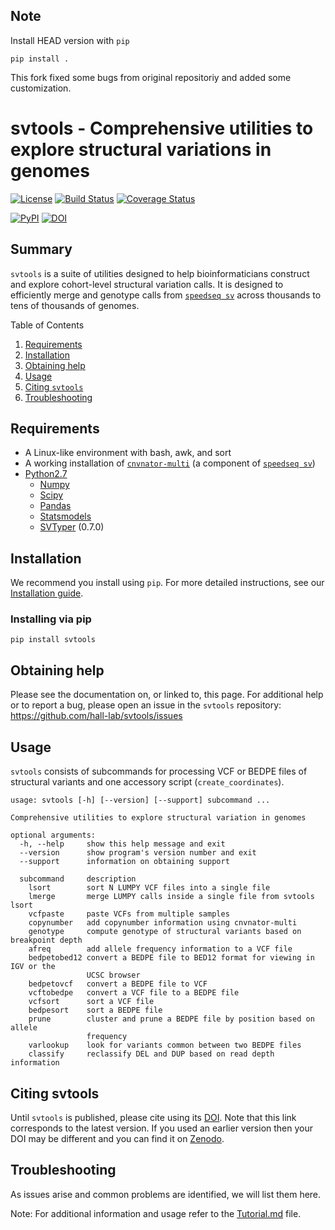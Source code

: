 ## Note
Install HEAD version with `pip`
```
pip install .
```

This fork fixed some bugs from original repositoriy and added some customization.

# svtools - Comprehensive utilities to explore structural variations in genomes

[![License](https://img.shields.io/github/license/hall-lab/svtools.svg)](LICENSE.txt)
[![Build Status](https://travis-ci.org/hall-lab/svtools.svg?branch=master)](https://travis-ci.org/hall-lab/svtools)
[![Coverage Status](https://coveralls.io/repos/github/hall-lab/svtools/badge.svg?branch=master)](https://coveralls.io/github/hall-lab/svtools?branch=master)

[![PyPI](https://img.shields.io/pypi/v/svtools.svg)](https://pypi.python.org/pypi/svtools)
[![DOI](https://zenodo.org/badge/16104/hall-lab/svtools.svg)](https://zenodo.org/badge/latestdoi/16104/hall-lab/svtools)

## Summary
`svtools` is a suite of utilities designed to help bioinformaticians construct and explore cohort-level structural variation calls. It is designed to efficiently merge and genotype calls from [`speedseq sv`](https://github.com/hall-lab/speedseq) across thousands to tens of thousands of genomes.

Table of Contents
1. [Requirements](#requirements)
2. [Installation](#installation)
3. [Obtaining help](#obtaining-help)
4. [Usage](#usage)
5. [Citing `svtools`](#citing-svtools)
6. [Troubleshooting](#troubleshooting)

## Requirements
* A Linux-like environment with bash, awk, and sort
* A working installation of [`cnvnator-multi`](https://github.com/hall-lab/speedseq#cnvnator) (a component of [`speedseq sv`](https://github.com/hall-lab/speedseq))
* [Python2.7](https://www.python.org/)
   * [Numpy](http://www.numpy.org/)
   * [Scipy](https://www.scipy.org/)
   * [Pandas](http://pandas.pydata.org/)
   * [Statsmodels](http://statsmodels.sourceforge.net/)
   * [SVTyper](https://github.com/hall-lab/svtyper) (0.7.0)

## Installation
We recommend you install using `pip`. For more detailed instructions, see our [Installation guide](INSTALL.md).

### Installing via pip
```
pip install svtools
```

## Obtaining help
Please see the documentation on, or linked to, this page. For additional help or to report a bug, please open an issue in the `svtools` repository: https://github.com/hall-lab/svtools/issues

## Usage
`svtools` consists of subcommands for processing VCF or BEDPE files of structural variants and one accessory script (`create_coordinates`).

```
usage: svtools [-h] [--version] [--support] subcommand ...

Comprehensive utilities to explore structural variation in genomes

optional arguments:
  -h, --help     show this help message and exit
  --version      show program's version number and exit
  --support      information on obtaining support

  subcommand     description
    lsort        sort N LUMPY VCF files into a single file
    lmerge       merge LUMPY calls inside a single file from svtools lsort
    vcfpaste     paste VCFs from multiple samples
    copynumber   add copynumber information using cnvnator-multi
    genotype     compute genotype of structural variants based on breakpoint depth
    afreq        add allele frequency information to a VCF file
    bedpetobed12 convert a BEDPE file to BED12 format for viewing in IGV or the
                 UCSC browser
    bedpetovcf   convert a BEDPE file to VCF
    vcftobedpe   convert a VCF file to a BEDPE file
    vcfsort      sort a VCF file
    bedpesort    sort a BEDPE file
    prune        cluster and prune a BEDPE file by position based on allele
                 frequency
    varlookup    look for variants common between two BEDPE files
    classify     reclassify DEL and DUP based on read depth information
```

## Citing svtools
Until `svtools` is published, please cite using its [DOI](https://zenodo.org/badge/latestdoi/16104/hall-lab/svtools). Note that this link corresponds to the latest version. If you used an earlier version then your DOI may be different and you can find it on [Zenodo](https://zenodo.org/search?ln=en&cc=software&p=svtools&action_search=).

## Troubleshooting
As issues arise and common problems are identified, we will list them here.

Note: For additional information and usage refer to the [Tutorial.md](Tutorial.md) file.
